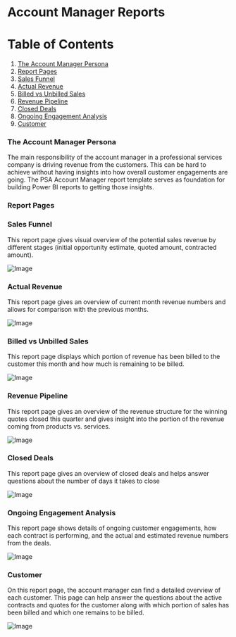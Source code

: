 Account Manager Reports
===========================================================

# Table of Contents
1. [The Account Manager Persona](#account-manager-persona)
2. [Report Pages](#report-pages)
3. [Sales Funnel](#system-sales-funnel)
4. [Actual Revenue](#actual-revenue)
5. [Billed vs Unbilled Sales](#billed-vs-unbilled-sales)
6. [Revenue Pipeline](#revenue-pipeline)
7. [Closed Deals](#closed-deals)
8. [Ongoing Engagement Analysis](#ongoing-engagement-analysis)
9. [Customer](#customer)

### The Account Manager Persona

The main responsibility of the account manager in a professional services company is driving revenue from the customers. This can be hard to achieve without having insights into how overall customer engagements are going. The PSA Account Manager report template serves as foundation for building Power BI reports to getting those insights.

### Report Pages

### Sales Funnel

This report page gives visual overview of the potential sales revenue by different stages (initial opportunity estimate, quoted amount, contracted amount).

![Image](Resources/Images/image1.png)

### Actual Revenue

This report page gives an overview of current month revenue numbers and allows for comparison with the previous months.

![Image](Resources/Images/image2.png)

### Billed vs Unbilled Sales

This report page displays which portion of revenue has been billed to the customer this month and how much is remaining to be billed.

![Image](Resources/Images/image3.png)

### Revenue Pipeline

This report page gives an overview of the revenue structure for the winning quotes closed this quarter and gives insight into the portion of the revenue coming from products vs. services.

![Image](Resources/Images/image4.png)

### Closed Deals

This report page gives an overview of closed deals and helps answer questions about the number of days it takes to close

![Image](Resources/Images/image5.png)

### Ongoing Engagement Analysis

This report page shows details of ongoing customer engagements, how each contract is performing, and the actual and estimated revenue numbers from the deals.

![Image](Resources/Images/image6.png)

### Customer

On this report page, the account manager can find a detailed overview of each customer. This page can help answer the questions about the active contracts and quotes for the customer along with which portion of sales has been billed and which one remains to be billed.

![Image](Resources/Images/image7.png)
